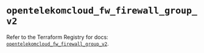 # `opentelekomcloud_fw_firewall_group_v2`

Refer to the Terraform Registry for docs: [`opentelekomcloud_fw_firewall_group_v2`](https://registry.terraform.io/providers/opentelekomcloud/opentelekomcloud/1.35.15/docs/resources/fw_firewall_group_v2).
